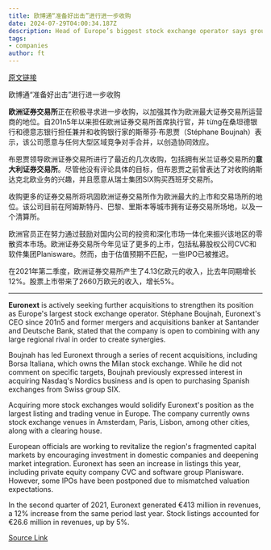 ```yaml
---
title: 欧博通“准备好出击”进行进一步收购
date: 2024-07-29T04:00:34.187Z
description: Head of Europe’s biggest stock exchange operator says group would consider combination with any large regional rival
tags: 
- companies
author: ft
---
```


[原文链接](https://ft.com/content/1a318354-a292-4ed8-bf14-d27fcc9fddcb)

欧博通“准备好出击”进行进一步收购

**欧洲证券交易所**正在积极寻求进一步收购，以加强其作为欧洲最大证券交易所运营商的地位。自201n5年以来担任欧洲证券交易所首席执行官，并 từng在桑坦德银行和德意志银行担任兼并和收购银行家的斯蒂芬·布恩贾（Stéphane Boujnah）表示，该公司愿意与任何大型区域竞争对手合并，以创造协同效应。

布恩贾领导欧洲证券交易所进行了最近的几次收购，包括拥有米兰证券交易所的**意大利证券交易所**。尽管他没有评论具体的目标，但布恩贾之前曾表达了对收购纳斯达克北欧业务的兴趣，并且愿意从瑞士集团SIX购买西班牙交易所。

收购更多的证券交易所将巩固欧洲证券交易所作为欧洲最大的上市和交易场所的地位。该公司目前在阿姆斯特丹、巴黎、里斯本等城市拥有证券交易所场地，以及一个清算所。

欧洲官员正在努力通过鼓励对国内公司的投资和深化市场一体化来振兴该地区的零散资本市场。欧洲证券交易所今年见证了更多的上市，包括私募股权公司CVC和软件集团Planisware。然而，由于估值预期不匹配，一些IPO已被推迟。

在2021年第二季度，欧洲证券交易所产生了4.13亿欧元的收入，比去年同期增长12%。股票上市带来了2660万欧元的收入，增长5%。

---

 **Euronext** is actively seeking further acquisitions to strengthen its position as Europe's largest stock exchange operator. Stéphane Boujnah, Euronext's CEO since 201n5 and former mergers and acquisitions banker at Santander and Deutsche Bank, stated that the company is open to combining with any large regional rival in order to create synergies.

Boujnah has led Euronext through a series of recent acquisitions, including Borsa Italiana, which owns the Milan stock exchange. While he did not comment on specific targets, Boujnah previously expressed interest in acquiring Nasdaq's Nordics business and is open to purchasing Spanish exchanges from Swiss group SIX.

Acquiring more stock exchanges would solidify Euronext's position as the largest listing and trading venue in Europe. The company currently owns stock exchange venues in Amsterdam, Paris, Lisbon, among other cities, along with a clearing house.

European officials are working to revitalize the region's fragmented capital markets by encouraging investment in domestic companies and deepening market integration. Euronext has seen an increase in listings this year, including private equity company CVC and software group Planisware. However, some IPOs have been postponed due to mismatched valuation expectations.

In the second quarter of 2021, Euronext generated €413 million in revenues, a 12% increase from the same period last year. Stock listings accounted for €26.6 million in revenues, up by 5%.

[Source Link](https://ft.com/content/1a318354-a292-4ed8-bf14-d27fcc9fddcb)

